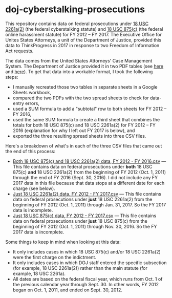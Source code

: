 # doj-cyberstalking-prosecutions

This repository contains data on federal prosecutions under [18 USC 2261a(2)](https://www.law.cornell.edu/uscode/text/18/2261A) (the federal cyberstalking statute) and [18 USC 875(c)](https://www.law.cornell.edu/uscode/text/18/875) (the federal online harassment statute) for FY 2012 – FY 2017. The Executive Office for Unites States Attorneys, a unit of the Department of Justice, provided this data to ThinkProgress in 2017 in response to two Freedom of Information Act requests. 

The data comes from the United States Attorneys' Case Management System. The Department of Justice provided it in two PDF tables (see [here](https://www.documentcloud.org/documents/4047304-Eaton-Letter-1.html) and [here](https://www.documentcloud.org/documents/4049303-Eaton-Letter-2-2.html)). To get that data into a workable format, I took the following steps:
* I manually recreated those two tables in separate sheets in a Google Sheets workbook,
* compared the two PDFs with the two spread sheets to check for data-entry errors,
* used a SUM formula to add a "subtotal" row to both sheets for FY 2012 – FY 2016,
* used the same SUM formula to create a third sheet that combines the totals for both 18 USC 875(c) and 18 USC 2261a(2) for FY 2012 – FY 2016 (explanation for why I left out FY 2017 is below), and
* exported the three resulting spread sheets into three CSV files.

Here's a breakdown of what's in each of the three CSV files that came out the end of this process:

* [Both 18 USC 875(c) and 18 USC 2261a(2) data, FY 2012 - FY 2016.csv](https://github.com/joshua-eaton/doj-cyberstalking-prosecutions/blob/master/Both%2018%20USC%20875(c)%20and%2018%20USC%202261a(2)%20data%2C%20FY%202012%20-%20FY%202016.csv) — This file contains data on federal prosecutions under **both** 18 USC 875(c) **and** 18 USC 2261a(2) from the beginning of FY 2012 (Oct. 1, 2011) through the end of FY 2016 (Sept. 30, 2016). I did not include any FY 2017 data in this file because that data stops at a different date for each charge (see below).
* [Just 18 USC 2261a(2) data, FY 2012 - FY 2017.csv](https://github.com/joshua-eaton/doj-cyberstalking-prosecutions/blob/master/Just%2018%20USC%202261a(2)%20data%2C%20FY%202012%20-%20FY%202017.csv) — This file contains data on federal prosecutions under **just** 18 USC 2261a(2) from the beginning of FY 2012 (Oct. 1, 2011) through Jan. 31, 2017. So the FY 2017 data is incomplete. 
* [Just 18 USC 875(c) data, FY 2012 - FY 2017.csv](https://github.com/joshua-eaton/doj-cyberstalking-prosecutions/blob/master/Just%2018%20USC%20875(c)%20data%2C%20FY%202012%20-%20FY%202017.csv) — This file contains data on federal prosecutions under **just** 18 USC 875(c) from the beginning of FY 2012 (Oct. 1, 2011) through Nov. 30, 2016. So the FY 2017 data is incomplete.

Some things to keep in mind when looking at this data:
* It only includes cases in which 18 USC 875(c) and/or 18 USC 2261a(2) were the first charge on the indictment.
* It only includes cases in which DOJ staff entered the specific subsection (for example, 18 USC 2261a(2)) rather than the main statute (for example, 18 USC 2261a).
* All dates are based on the federal fiscal year, which runs from Oct. 1 of the previous calendar year through Sept. 30. In other words, FY 2012 began on Oct. 1, 2011, and ended on Sept. 30, 2012.
